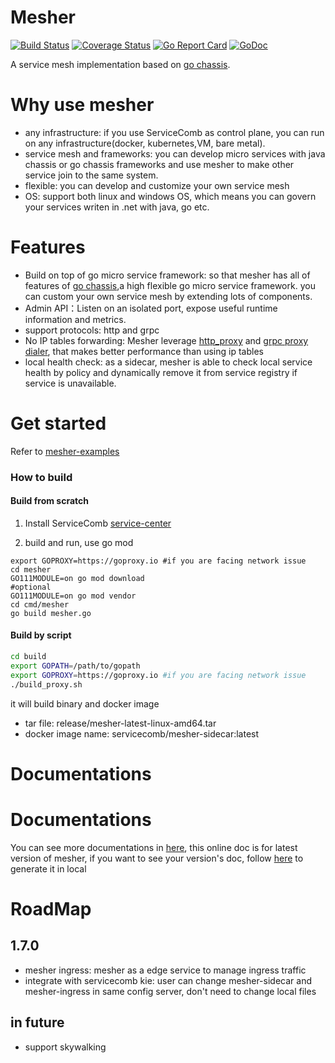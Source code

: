 # Mesher

[![Build Status](https://travis-ci.org/apache/servicecomb-mesher.svg?branch=master)](https://travis-ci.org/apache/servicecomb-mesher) 
[![Coverage Status](https://coveralls.io/repos/github/apache/servicecomb-mesher/badge.svg?branch=master)](https://coveralls.io/github/apache/servicecomb-mesher?branch=master) 
[![Go Report Card](https://goreportcard.com/badge/github.com/apache/servicecomb-mesher)](https://goreportcard.com/report/github.com/apache/servicecomb-mesher) 
[![GoDoc](https://godoc.org/github.com/apache/servicecomb-mesher?status.svg)](https://godoc.org/github.com/apache/servicecomb-mesher) 

A service mesh implementation based on [go chassis](https://github.com/go-chassis/go-chassis).

# Why use mesher
- any infrastructure: if you use ServiceComb as control plane, you can run on any infrastructure(docker, kubernetes,VM, bare metal). 
- service mesh and frameworks: 
you can develop micro services with java chassis or go chassis frameworks 
and use mesher to make other service join to the same system.
- flexible: you can develop and customize your own service mesh
- OS: support both linux and windows OS, which means you can govern your services writen in .net with java, go etc.

# Features
- Build on top of go micro service framework: so that mesher has all of features of 
[go chassis](https://github.com/go-chassis/go-chassis),a high flexible go micro service framework. 
you can custom your own service mesh by extending lots of components.
- Admin API：Listen on an isolated port, expose useful runtime information and metrics.
- support protocols: http and grpc
- No IP tables forwarding: Mesher leverage 
[http_proxy](http://kaamka.blogspot.com/2009/06/httpproxy-environment-variable.html) 
and [grpc proxy dialer](https://godoc.org/google.golang.org/grpc#WithDialer), 
that makes better performance than using ip tables
- local health check: as a sidecar, mesher is able to check local service health by policy
and dynamically remove it from service registry if service is unavailable.

# Get started
Refer to [mesher-examples](https://github.com/go-mesh/mesher-examples)

### How to build
#### Build from scratch
1. Install ServiceComb [service-center](https://github.com/ServiceComb/service-center/releases)

2. build and run, use go mod
```shell
export GOPROXY=https://goproxy.io #if you are facing network issue
cd mesher
GO111MODULE=on go mod download
#optional
GO111MODULE=on go mod vendor
cd cmd/mesher
go build mesher.go
```
#### Build by script

```bash
cd build
export GOPATH=/path/to/gopath
export GOPROXY=https://goproxy.io #if you are facing network issue
./build_proxy.sh

```
it will build binary and docker image
- tar file: release/mesher-latest-linux-amd64.tar
- docker image name: servicecomb/mesher-sidecar:latest

# Documentations
# Documentations
You can see more documentations in [here](https://mesher.readthedocs.io/en/latest/), 
this online doc is for latest version of mesher, if you want to see your version's doc,
follow [here](docs/README.md) to generate it in local

# RoadMap
## 1.7.0
- mesher ingress: mesher as a edge service to manage ingress traffic
- integrate with servicecomb kie: user can change mesher-sidecar and mesher-ingress in same config server, don't need to change local files
## in future
- support skywalking
